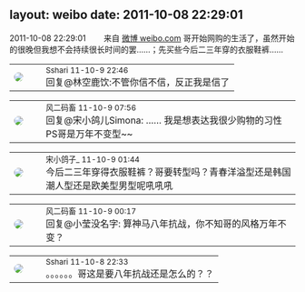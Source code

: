 layout: weibo
date: 2011-10-08 22:29:01
---
<meta name="referrer" content="no-referrer" />

2011-10-08 22:29:01  &nbsp;&nbsp;&nbsp;&nbsp;&nbsp;&nbsp; 来自 <a href="http://weibo.com/" rel="nofollow">微博 weibo.com</a>
哥开始网购的生活了，虽然开始的很晚但我想不会持续很长时间的罢……；先买些今后二三年穿的衣服鞋裤…… ​​​

<table style="width: 100%;">
  <tr>
    <td style="width: 40px;"><img style="border-radius:50%" src="https://tva1.sinaimg.cn/crop.0.0.180.180.50/633fe75ejw1e8qgp5bmzyj2050050aa8.jpg?KID=imgbed,tva&Expires=1624464112&ssig=WCtyVgQ7px"></td>
    <td colspan="2"><small>Sshari 11-10-9 22:46</small><br/>回复@林空鹿饮:不管你信不信，反正我是信了</td>
  </tr>
</table>

<table style="width: 100%;">
  <tr>
    <td style="width: 40px;"><img style="border-radius:50%" src="https://tva3.sinaimg.cn/crop.0.0.639.639.50/6d2a6003jw8f3idy69w2gj20hs0hrt9g.jpg?KID=imgbed,tva&Expires=1624464112&ssig=sTcUFslfw%2B"></td>
    <td colspan="2"><small>风二码畜 11-10-9 07:56</small><br/>回复@宋小鸽儿Simona: …… 我是想表达我很少购物的习性 PS哥是万年不变型~~</td>
  </tr>
</table>

<table style="width: 100%;">
  <tr>
    <td style="width: 40px;"><img style="border-radius:50%" src="https://tva3.sinaimg.cn/crop.92.47.244.244.50/88f80b2bjw8eukpmat8a6j20c8086jrv.jpg?KID=imgbed,tva&Expires=1624464112&ssig=qE0MdmTQVe"></td>
    <td colspan="2"><small>宋小鸽子_ 11-10-9 01:44</small><br/>今后二三年穿得衣服鞋裤？哥要转型吗？青春洋溢型还是韩国潮人型还是欧美型男型呢吼吼吼</td>
  </tr>
</table>

<table style="width: 100%;">
  <tr>
    <td style="width: 40px;"><img style="border-radius:50%" src="https://tva3.sinaimg.cn/crop.0.0.639.639.50/6d2a6003jw8f3idy69w2gj20hs0hrt9g.jpg?KID=imgbed,tva&Expires=1624464112&ssig=sTcUFslfw%2B"></td>
    <td colspan="2"><small>风二码畜 11-10-9 00:17</small><br/>回复@小莹没名字: 算神马八年抗战，你不知哥的风格万年不变？</td>
  </tr>
</table>

<table style="width: 100%;">
  <tr>
    <td style="width: 40px;"><img style="border-radius:50%" src="https://tva1.sinaimg.cn/crop.0.0.180.180.50/633fe75ejw1e8qgp5bmzyj2050050aa8.jpg?KID=imgbed,tva&Expires=1624464112&ssig=WCtyVgQ7px"></td>
    <td colspan="2"><small>Sshari 11-10-8 22:33</small><br/>。。。。。。哥这是要八年抗战还是怎么的？？</td>
  </tr>
</table>
